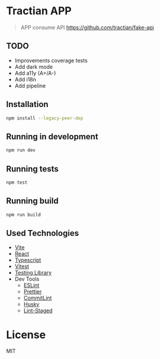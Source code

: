 # Tractian APP

> APP consume API https://github.com/tractian/fake-api


## TODO

- Improvements coverage tests
- Add dark mode
- Add a11y (A+/A-)
- Add i18n
- Add pipeline


## Installation

```Bash
npm install --legacy-peer-dep
```

## Running in development

```Bash
npm run dev
```

## Running tests

```Bash
npm test
```

## Running build

```Bash
npm run build
```

## Used Technologies

- [Vite](https://vitejs.dev/)
- [React](https://reactjs.org/)
- [Typescript](https://www.typescriptlang.org/)
- [Vitest](https://vitest.dev/)
- [Testing Library](https://testing-library.com/)
- Dev Tools
  - [ESLint](https://eslint.org/)
  - [Prettier](https://prettier.io/)
  - [CommitLint](https://commitlint.js.org/#/)
  - [Husky](https://typicode.github.io/husky/#/)
  - [Lint-Staged](https://github.com/okonet/lint-staged)

# License

MIT
